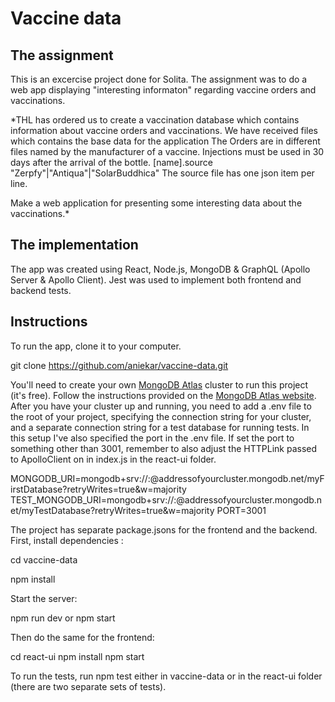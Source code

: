 # Vaccine data 

## The assignment

This is an excercise project done for Solita. The assignment was to do a web app displaying "interesting informaton" regarding vaccine orders and vaccinations. 

*THL has ordered us to create a vaccination database which contains information about vaccine orders and vaccinations.
We have received files which contains the base data for the application
The Orders are in different files named by the manufacturer of a vaccine.
Injections must be used in 30 days after the arrival of the bottle.
[name].source "Zerpfy"|"Antiqua"|"SolarBuddhica"
The source file has one json item per line.

Make a web application for presenting some interesting data about the vaccinations.*

## The implementation

The app was created using React, Node.js, MongoDB & GraphQL (Apollo Server & Apollo Client). Jest was used to implement both frontend and backend tests. 

## Instructions 

To run the app, clone it to your computer. 

  git clone https://github.com/aniekar/vaccine-data.git

You'll need to create your own [MongoDB Atlas](https://www.mongodb.com/cloud/atlas/register) cluster to run this project (it's free). Follow the instructions provided on the [MongoDB Atlas website](https://docs.atlas.mongodb.com/getting-started/).
After you have your cluster up and running, you need to add a .env file to the root of your project, specifying the connection string for your cluster, and a separate connection string for a test database for running tests.
In this setup I've also specified the port in the .env file. If set the port to something other than 3001, remember to also adjust the HTTPLink passed to ApolloClient on in index.js in the react-ui folder. 

  MONGODB_URI=mongodb+srv://<username>:<password>@addressofyourcluster.mongodb.net/myFirstDatabase?retryWrites=true&w=majority
  TEST_MONGODB_URI=mongodb+srv://<username>:<password>@addressofyourcluster.mongodb.net/myTestDatabase?retryWrites=true&w=majority
  PORT=3001



The project has separate package.jsons for the frontend and the backend. First, install dependencies :

  cd vaccine-data 

  npm install 

Start the server: 

  npm run dev or npm start 

Then do the same for the frontend: 

  cd react-ui 
  npm install 
  npm start 

To run the tests, run npm test either in vaccine-data or in the react-ui folder (there are two separate sets of tests). 




